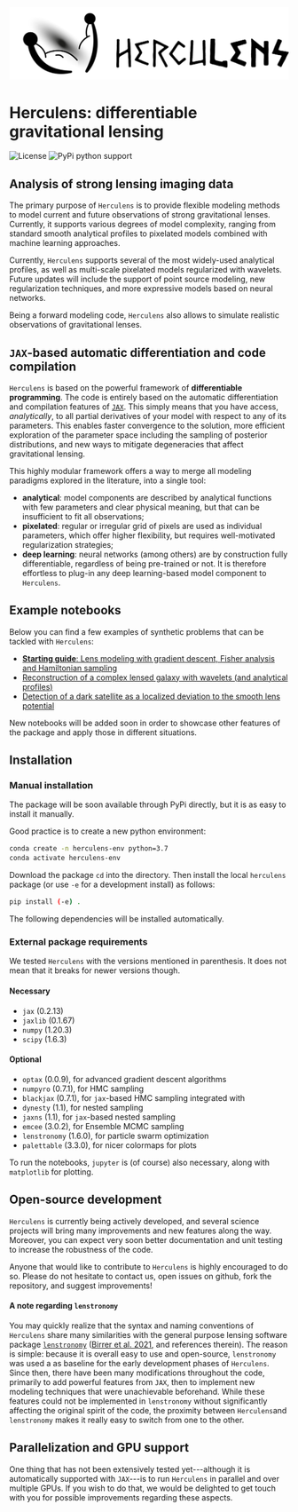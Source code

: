<img src="images/horizontal.png" width="600" alt="Herculens logo" />

# Herculens: differentiable gravitational lensing

![License](https://img.shields.io/github/license/austinpeel/herculens)
![PyPi python support](https://img.shields.io/badge/Python-3.7-blue)
<!-- [![arXiv](https://img.shields.io/badge/arXiv-1234.56789-b31b1b.svg)](https://arxiv.org/abs/1234.56789) -->
<!-- ![PyPi version](https://img.shields.io/pypi/v/herculens) -->




## Analysis of strong lensing imaging data

The primary purpose of `Herculens` is to provide flexible modeling methods to model current and future observations of strong gravitational lenses. Currently, it supports various degrees of model complexity, ranging from standard smooth analytical profiles to pixelated models combined with machine learning approaches.

Currently, `Herculens` supports several of the most widely-used analytical profiles, as well as multi-scale pixelated models regularized with wavelets. Future updates will include the support of point source modeling, new regularization techniques, and more expressive models based on neural networks.

Being a forward modeling code, `Herculens` also allows to simulate realistic observations of gravitational lenses.




## `JAX`-based automatic differentiation and code compilation 

`Herculens` is based on the powerful framework of **differentiable programming**. The code is entirely based on the automatic differentiation and compilation features of [`JAX`](https://github.com/google/jax). This simply means that you have access, _analytically_, to all partial derivatives of your model with respect to any of its parameters. This enables faster convergence to the solution, more efficient exploration of the parameter space including the sampling of posterior distributions, and new ways to mitigate degeneracies that affect gravitational lensing.

This highly modular framework offers a way to merge all modeling paradigms explored in the literature, into a single tool:

- **analytical**: model components are described by analytical functions with few parameters and clear physical meaning, but that can be insufficient to fit all observations;
- **pixelated**: regular or irregular grid of pixels are used as individual parameters, which offer higher flexibility, but requires well-motivated regularization strategies;
- **deep learning**: neural networks (among others) are by construction fully differentiable, regardless of being pre-trained or not. It is therefore effortless to plug-in any deep learning-based model component to `Herculens`.





## Example notebooks

Below you can find a few examples of synthetic problems that can be tackled with `Herculens`:

- [**Starting guide**: Lens modeling with gradient descent, Fisher analysis and Hamiltonian sampling](https://github.com/aymgal/herculens_workspace/blob/main/notebooks/herculens__Starting_guide.ipynb)
- [Reconstruction of a complex lensed galaxy with wavelets (and analytical profiles)](https://github.com/aymgal/herculens_workspace/blob/main/notebooks/herculens__Complex_source_with_wavelets.ipynb)
- [Detection of a dark satellite as a localized deviation to the smooth lens potential](https://github.com/aymgal/herculens_workspace/blob/main/notebooks/herculens__Subhalo_detection_with_wavelets.ipynb)

New notebooks will be added soon in order to showcase other features of the package and apply those in different situations.



## Installation

### Manual installation

The package will be soon available through PyPi directly, but it is as easy to install it manually.

Good practice is to create a new python environment:
```sh
conda create -n herculens-env python=3.7
conda activate herculens-env
```

Download the package `cd` into the directory. Then install the local `herculens` package (or use `-e` for a development install) as follows:
```sh
pip install (-e) .
```

The following dependencies will be installed automatically.



### External package requirements

We tested `Herculens` with the versions mentioned in parenthesis. It does not mean that it breaks for newer versions though.

#### Necessary
- `jax` (0.2.13)
- `jaxlib` (0.1.67)
- `numpy` (1.20.3)
- `scipy` (1.6.3)

#### Optional
- `optax` (0.0.9), for advanced gradient descent algorithms 
- `numpyro` (0.7.1), for HMC sampling
- `blackjax` (0.7.1), for `jax`-based HMC sampling integrated with 
- `dynesty` (1.1), for nested sampling
- `jaxns` (1.1), for `jax`-based nested sampling
- `emcee` (3.0.2), for Ensemble MCMC sampling
- `lenstronomy` (1.6.0), for particle swarm optimization
- `palettable` (3.3.0), for nicer colormaps for plots

To run the notebooks, `jupyter` is (of course) also necessary, along with `matplotlib` for plotting.



## Open-source development

`Herculens` is currently being actively developed, and several science projects will bring many improvements and new features along the way. Moreover, you can expect very soon better documentation and unit testing to increase the robustness of the code.

Anyone that would like to contribute to `Herculens` is highly encouraged to do so. Please do not hesitate to contact us, open issues on github, fork the repository, and suggest improvements!





#### A note regarding `lenstronomy`

You may quickly realize that the syntax and naming conventions of `Herculens` share many similarities with the general purpose lensing software package [`lenstronomy`](https://github.com/sibirrer/lenstronomy) ([Birrer et al. 2021](https://joss.theoj.org/papers/10.21105/joss.03283), and references therein). The reason is simple: because it is overall easy to use and open-source, `lenstronomy` was used a as baseline for the early development phases of `Herculens`. Since then, there have been many modifications throughout the code, primarily to add powerful features from `JAX`, then to implement new modeling techniques that were unachievable beforehand. While these features could not be implemented in `lenstronomy` without significantly affecting the original spirit of the code, the proximity between `Herculens`and `lenstronomy` makes it really easy to switch from one to the other.




## Parallelization and GPU support

One thing that has not been extensively tested yet---although it is automatically supported with `JAX`---is to run `Herculens` in parallel and over multiple GPUs. If you wish to do that, we would be delighted to get touch with you for possible improvements regarding these aspects.



